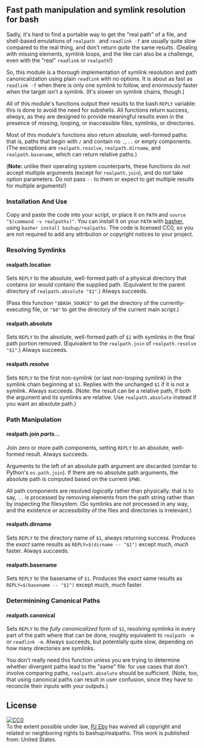 ## Fast path manipulation and symlink resolution for bash

Sadly, it's hard to find a portable way to get the "real path" of a file, and shell-based emulations of `realpath ` and `readlink -f` are usually quite slow compared to the real thing, and don't return *quite* the same results.  (Dealing with missing elements, symlink loops, and the like can also be a challenge, even with the "real" `readlink` or `realpath`!)

So, this module is a thorough implementation of symlink resolution and path canonicalization using plain `readlink` with no options.  It is about as fast as `readlink -f` when there is only one symlink to follow, and *enormously* faster when the target isn't a symlink.  (It's slower on symlink chains, though.)

All of this module's functions output their results to the bash `REPLY` variable: this is done to avoid the need for subshells.  All functions return success, *always*, as they are designed to provide meaningful results even in the presence of missing, looping, or inaccessible files, symlinks, or directories.

Most of this module's functions also return absolute, well-formed paths: that is, paths that begin with `/` and contain no `.`, `..` or empty components.  (The exceptions are `realpath.resolve`, `realpath.dirname`, and `realpath.basename`, which can return relative paths.)

(**Note:** unlike their operating system counterparts, these functions do *not* accept multiple arguments (except for `realpath.join`), and do *not* take option parameters.  Do not pass `--` to them or expect to get multiple results for multiple arguments!)

### Installation And Use

Copy and paste the code into your script, or place it on `PATH` and `source "$(command -v realpaths)"`.  You can install it on your `PATH` with [basher](https://github.com/basherpm/basher), using `basher install bashup/realpaths`.  The code is licensed CC0, so you are not required to add any attribution or copyright notices to your project.

### Resolving Symlinks

#### realpath.location

Sets `REPLY` to the absolute, well-formed path of a physical directory that contains (or *would* contain) the supplied path.  (Equivalent to the parent directory of  `realpath.absolute "$1"`.) Always succeeds.

(Pass this function  `"$BASH_SOURCE"` to get the directory of the currently-executing file, or `"$0"` to get the directory of the current main script.)

#### realpath.absolute

Sets `REPLY` to the absolute, well-formed path of `$1` with symlinks in the final path portion removed.  (Equivalent to the `realpath.join` of `realpath.resolve "$1"`.)  Always succeeds.

#### realpath.resolve

Sets `REPLY` to the first non-symlink (or last non-looping symlink) in the symlink chain beginning at `$1`.  Replies with the unchanged `$1` if it is not a symlink.  Always succeeds.  (Note: the result can be a relative path, if both the argument and its symlinks are relative.  Use `realpath.absolute` instead if you want an absolute path.)

### Path Manipulation

#### realpath.join *parts...*

Join zero or more path components, setting `REPLY` to an absolute, well-formed result. Always succeeds.

Arguments to the left of an absolute path argument are discarded (similar to Python's `os.path.join`).  If there are no absolute path arguments, the absolute path is computed based on the current `$PWD`.

All path components are resolved *logically* rather than physically: that is to say, `..` is processed by removing elements from the path string rather than by inspecting the filesystem.  (So symlinks are not processed in any way, and the existence or accessibility of the files and directories is irrelevant.)

#### realpath.dirname

Sets `REPLY` to the directory name of `$1`, always returning success.  Produces the *exact* same results as `REPLY=$(dirname -- "$1")` except much, *much* faster.  Always succeeds.

#### realpath.basename

Sets `REPLY` to the basename of `$1`.  Produces the *exact* same results as `REPLY=$(basename -- "$1")` except much, *much* faster.

### Determinining Canonical Paths

#### realpath.canonical

Sets `REPLY` to the *fully canonicalized* form of `$1`, resolving symlinks in every part of the path where that can be done, roughly equivalent to `realpath -m` or `readlink -m`.   Always succeeds, but potentially quite slow, depending on how many directories are symlinks.

You don't really need this function unless you are trying to determine whether divergent paths lead to the "same" file: for use cases that don't involve comparing paths,  `realpath.absolute` should be sufficient.  (Note, too, that using canonical paths can result in user confusion, since they have to reconcile their inputs with your outputs.)

## License

<p xmlns:dct="http://purl.org/dc/terms/" xmlns:vcard="http://www.w3.org/2001/vcard-rdf/3.0#">
  <a rel="license" href="http://creativecommons.org/publicdomain/zero/1.0/"><img src="https://licensebuttons.net/p/zero/1.0/80x15.png" style="border-style: none;" alt="CC0" /></a><br />
  To the extent possible under law, <a rel="dct:publisher" href="https://github.com/pjeby"><span property="dct:title">PJ Eby</span></a>
  has waived all copyright and related or neighboring rights to <span property="dct:title">bashup/realpaths</span>.
This work is published from: <span property="vcard:Country" datatype="dct:ISO3166" content="US" about="https://github.com/bashup/realpaths">United States</span>.
</p>